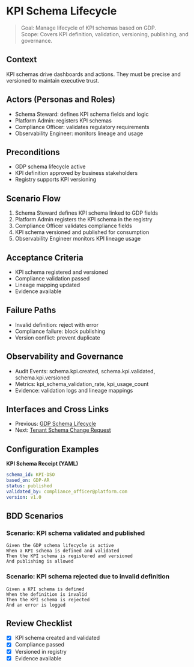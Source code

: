 # KPI Schema Lifecycle

> Goal: Manage lifecycle of KPI schemas based on GDP.  
> Scope: Covers KPI definition, validation, versioning, publishing, and governance.

## Context
KPI schemas drive dashboards and actions. They must be precise and versioned to maintain executive trust.

## Actors (Personas and Roles)
- Schema Steward: defines KPI schema fields and logic  
- Platform Admin: registers KPI schemas  
- Compliance Officer: validates regulatory requirements  
- Observability Engineer: monitors lineage and usage

## Preconditions
- GDP schema lifecycle active  
- KPI definition approved by business stakeholders  
- Registry supports KPI versioning

## Scenario Flow
1. Schema Steward defines KPI schema linked to GDP fields  
2. Platform Admin registers the KPI schema in the registry  
3. Compliance Officer validates compliance fields  
4. KPI schema versioned and published for consumption  
5. Observability Engineer monitors KPI lineage usage

## Acceptance Criteria
- KPI schema registered and versioned  
- Compliance validation passed  
- Lineage mapping updated  
- Evidence available

## Failure Paths
- Invalid definition: reject with error  
- Compliance failure: block publishing  
- Version conflict: prevent duplicate

## Observability and Governance
- Audit Events: schema.kpi.created, schema.kpi.validated, schema.kpi.versioned  
- Metrics: kpi_schema_validation_rate, kpi_usage_count  
- Evidence: validation logs and lineage mappings

## Interfaces and Cross Links
- Previous: [GDP Schema Lifecycle](03b-gdp-schema-lifecycle.md)  
- Next: [Tenant Schema Change Request](03d-tenant-schema-change-request.md)

## Configuration Examples

**KPI Schema Receipt (YAML)**
```yaml
schema_id: KPI-DSO
based_on: GDP-AR
status: published
validated_by: compliance_officer@platform.com
version: v1.0
```

## BDD Scenarios

### Scenario: KPI schema validated and published
```gherkin
Given the GDP schema lifecycle is active
When a KPI schema is defined and validated
Then the KPI schema is registered and versioned
And publishing is allowed
```

### Scenario: KPI schema rejected due to invalid definition
```gherkin
Given a KPI schema is defined
When the definition is invalid
Then the KPI schema is rejected
And an error is logged
```

## Review Checklist
- [x] KPI schema created and validated  
- [x] Compliance passed  
- [x] Versioned in registry  
- [x] Evidence available  
